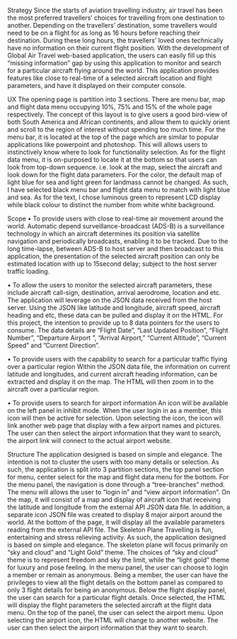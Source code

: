 Strategy
Since the starts of aviation travelling industry, air travel has been the most preferred travellers’ choices for travelling from one destination to another. 
Depending on the travellers’ destination, some travellers would need to be on a flight for as long as 16 hours before reaching their destination. During these 
long hours, the travellers’ loved ones technically have no information on their current flight position. With the development of Global Air Travel web-based 
application, the users can easily fill up this “missing information” gap by using this application to monitor and search for a particular aircraft flying around
the world. This application provides features like close to real-time of a selected aircraft location and flight parameters, and have it displayed on their 
computer console.

UX
The opening page is partition into 3 sections. There are menu bar, map and flight data menu occupying 10%, 75% and 15% of the whole page respectively. The 
concept of this layout is to give users a good bird-view of both South America and African continents, and allow them to quickly orient and scroll to the region 
of interest without spending too much time. For the menu bar, it is located at the top of the page which are similar to popular applications like powerpoint 
and photoshop. This will allows users to instinctively know where to look for functionality selection. As for the flight data menu, it is on-purposed to locate 
it at the bottom so that users can look from top-down sequence. i.e. look at the map, select the aircraft and look down for the flight data parameters. For the 
color, the default map of light blue for sea and light green for landmass cannot be changed. As such, I have selected black menu bar and flight data menu to 
match with light blue and sea. As for the text, I chose luminous green to represent LCD display while black colour to distinct the number from white white 
background. 

Scope
• To provide users with close to real-time air movement around the world.
Automatic depend surveillance-broadcast (ADS-B) is a surveillance technology in which an aircraft determines its position via satellite navigation and 
periodically broadcasts, enabling it to be tracked. Due to the long time-lapse, between ADS-B to host server and then broadcast to this application, the 
presentation of the selected aircraft position can only be estimated location with up to 15second delay; subject to the host server traffic loading.

• To allow the users to monitor the selected aircraft parameters, these include aircraft call-sign, destination, arrival aerodrome, location and etc.
The application will leverage on the JSON data received from the host server. Using the JSON like latitude and longitude, aircraft speed, aircraft heading and 
etc, these data can be pulled and display it on the HTML. For this project, the intention to provide up to 8 data pointers for the users to consume. The data
 details are “Flight Date”, “Last Updated Position”, “Flight Number”, “Departure Airport ”, “Arrival Airport,” “Current Altitude”, “Current Speed” and 
 ”Current Direction”.

• To provide users with the capability to search for a particular traffic flying over a particular region
Within the JSON data file, the information on current latitude and longitudes, and current aircraft heading information, can be extracted and display it on the 
map. The HTML will then zoom in to the aircraft over a particular region.

• To provide users to search for airport information
An icon will be available on the left panel in inhibit mode. When the user login in as a member, this icon will then be active for selection. Upon selecting the 
icon, the icon will link another web page that display with a few airport names and pictures. The user can then select the airport information that they want 
to search, the airport link will connect to the actual airport website.

Structure
The application designed is based on simple and elegance. The intention is not to cluster the users with too many details or selection. As such, the application 
is split into 3 partition sections, the top panel section for menu, center select for the map and flight data menu for the bottom. For the menu panel, the 
navigation is done through a “tree-branches” method. The menu will allows the user to “login in” and “view airport information”. On the map, it will consist of 
a map and display of aircraft icon that receiving the latitude and longitude from the external API JSON data file. In addition, a separate icon JSON file was 
created to display 8 major airport around the world. At the bottom of the page, it will display all the available parameters reading from the external API file. 
The Skeleton Plane Travelling is fun, entertaining and stress relieving activity. As such, the application designed is based on simple and elegance. The 
skeleton plane will focus primarily on “sky and cloud” and “Light Gold” theme. The choices of “sky and cloud” theme is to represent freedom and sky the limit,
 while the “light gold” theme for luxury and pose feeling. In the menu panel, the user can choose to login a member or remain as anonymous. Being a member, the 
 user can have the privileges to view all the flight details on the bottom panel as compared to only 3 flight details for being an anonymous. Below the flight
  display panel, the user can search for a particular flight details. Once selected, the HTML will display the flight parameters the selected aircraft at the 
  flight data menu. On the top of the panel, the user can select the airport menu. Upon selecting the airport icon, the HTML will change to another website. 
  The user can then select the airport information that they want to search.

